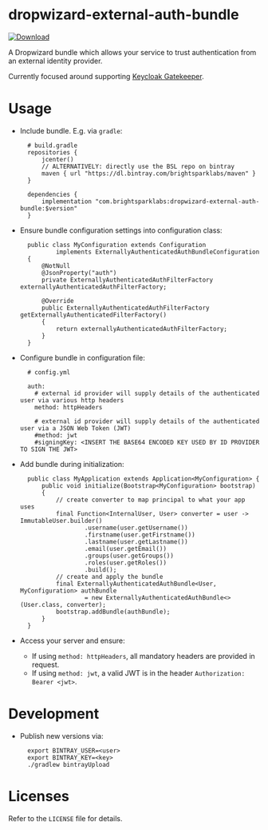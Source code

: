 # dropwizard-external-auth-bundle

[ ![Download](https://api.bintray.com/packages/brightsparklabs/java/dropwizard-external-auth-bundle/images/download.svg) ](https://bintray.com/brightsparklabs/java/dropwizard-external-auth-bundle/_latestVersion)

A Dropwizard bundle which allows your service to trust authentication from an
external identity provider.

Currently focused around supporting [Keycloak
Gatekeeper](https://github.com/keycloak/keycloak-gatekeeper).

# Usage

- Include bundle. E.g. via `gradle`:

        # build.gradle
        repositories {
            jcenter()
            // ALTERNATIVELY: directly use the BSL repo on bintray
            maven { url "https://dl.bintray.com/brightsparklabs/maven" }
        }

        dependencies {
            implementation "com.brightsparklabs:dropwizard-external-auth-bundle:$version"
        }

- Ensure bundle configuration settings into configuration class:

        public class MyConfiguration extends Configuration
                implements ExternallyAuthenticatedAuthBundleConfiguration
        {
            @NotNull
            @JsonProperty("auth")
            private ExternallyAuthenticatedAuthFilterFactory externallyAuthenticatedAuthFilterFactory;

            @Override
            public ExternallyAuthenticatedAuthFilterFactory getExternallyAuthenticatedFilterFactory()
            {
                return externallyAuthenticatedAuthFilterFactory;
            }
        }

- Configure bundle in configuration file:

        # config.yml

        auth:
          # external id provider will supply details of the authenticated user via various http headers
          method: httpHeaders

          # external id provider will supply details of the authenticated user via a JSON Web Token (JWT)
          #method: jwt
          #signingKey: <INSERT THE BASE64 ENCODED KEY USED BY ID PROVIDER TO SIGN THE JWT>

- Add bundle during initialization:

        public class MyApplication extends Application<MyConfiguration> {
            public void initialize(Bootstrap<MyConfiguration> bootstrap)
            {
                // create converter to map principal to what your app uses
                final Function<InternalUser, User> converter = user -> ImmutableUser.builder()
                        .username(user.getUsername())
                        .firstname(user.getFirstname())
                        .lastname(user.getLastname())
                        .email(user.getEmail())
                        .groups(user.getGroups())
                        .roles(user.getRoles())
                        .build();
                // create and apply the bundle
                final ExternallyAuthenticatedAuthBundle<User, MyConfiguration> authBundle
                        = new ExternallyAuthenticatedAuthBundle<>(User.class, converter);
                bootstrap.addBundle(authBundle);
            }
        }

- Access your server and ensure:
    - If using `method: httpHeaders`, all mandatory headers are provided in request.
    - If using `method: jwt`, a valid JWT is in the header `Authorization: Bearer <jwt>`.

# Development

- Publish new versions via:

        export BINTRAY_USER=<user>
        export BINTRAY_KEY=<key>
        ./gradlew bintrayUpload

# Licenses

Refer to the `LICENSE` file for details.
